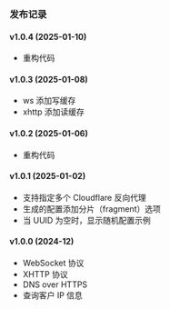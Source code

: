 ### 发布记录

#### v1.0.4 (2025-01-10)
 * 重构代码

#### v1.0.3 (2025-01-08)
 * ws 添加写缓存
 * xhttp 添加读缓存

#### v1.0.2 (2025-01-06)
 * 重构代码

#### v1.0.1 (2025-01-02)
 * 支持指定多个 Cloudflare 反向代理
 * 生成的配置添加分片（fragment）选项
 * 当 UUID 为空时，显示随机配置示例

#### v1.0.0 (2024-12)
 * WebSocket 协议
 * XHTTP 协议
 * DNS over HTTPS
 * 查询客户 IP 信息
